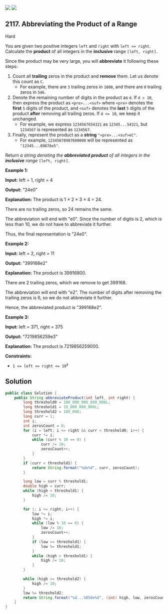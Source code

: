 [![](https://img.shields.io/github/stars/javadev/LeetCode-in-Java?label=Stars&style=flat-square)](https://github.com/javadev/LeetCode-in-Java)
[![](https://img.shields.io/github/forks/javadev/LeetCode-in-Java?label=Fork%20me%20on%20GitHub%20&style=flat-square)](https://github.com/javadev/LeetCode-in-Java/fork)

## 2117\. Abbreviating the Product of a Range

Hard

You are given two positive integers `left` and `right` with `left <= right`. Calculate the **product** of all integers in the **inclusive** range `[left, right]`.

Since the product may be very large, you will **abbreviate** it following these steps:

1.  Count all **trailing** zeros in the product and **remove** them. Let us denote this count as `C`.
    *   For example, there are `3` trailing zeros in `1000`, and there are `0` trailing zeros in `546`.
2.  Denote the remaining number of digits in the product as `d`. If `d > 10`, then express the product as `<pre>...<suf>` where `<pre>` denotes the **first** `5` digits of the product, and `<suf>` denotes the **last** `5` digits of the product **after** removing all trailing zeros. If `d <= 10`, we keep it unchanged.
    *   For example, we express `1234567654321` as `12345...54321`, but `1234567` is represented as `1234567`.
3.  Finally, represent the product as a **string** `"<pre>...<suf>eC"`.
    *   For example, `12345678987600000` will be represented as `"12345...89876e5"`.

Return _a string denoting the **abbreviated product** of all integers in the **inclusive** range_ `[left, right]`.

**Example 1:**

**Input:** left = 1, right = 4

**Output:** "24e0"

**Explanation:** The product is 1 × 2 × 3 × 4 = 24. 

There are no trailing zeros, so 24 remains the same. 

The abbreviation will end with "e0". Since the number of digits is 2, which is less than 10, we do not have to abbreviate it further. 

Thus, the final representation is "24e0".

**Example 2:**

**Input:** left = 2, right = 11

**Output:** "399168e2"

**Explanation:** The product is 39916800. 

There are 2 trailing zeros, which we remove to get 399168. 

The abbreviation will end with "e2". The number of digits after removing the trailing zeros is 6, so we do not abbreviate it further. 

Hence, the abbreviated product is "399168e2".

**Example 3:**

**Input:** left = 371, right = 375

**Output:** "7219856259e3"

**Explanation:** The product is 7219856259000.

**Constraints:**

*   <code>1 <= left <= right <= 10<sup>4</sup></code>

## Solution

```java
public class Solution {
    public String abbreviateProduct(int left, int right) {
        long threshold0 = 100_000_000_000_000L;
        long threshold1 = 10_000_000_000L;
        long threshold2 = 100_000;
        long curr = 1;
        int i;
        int zerosCount = 0;
        for (i = left; i <= right && curr < threshold0; i++) {
            curr *= i;
            while (curr % 10 == 0) {
                curr /= 10;
                zerosCount++;
            }
        }
        if (curr < threshold1) {
            return String.format("%de%d", curr, zerosCount);
        }

        long low = curr % threshold1;
        double high = curr;
        while (high > threshold1) {
            high /= 10;
        }

        for (; i <= right; i++) {
            low *= i;
            high *= i;
            while (low % 10 == 0) {
                low /= 10;
                zerosCount++;
            }
            if (low >= threshold1) {
                low %= threshold1;
            }
            while (high > threshold1) {
                high /= 10;
            }
        }

        while (high >= threshold2) {
            high /= 10;
        }
        low %= threshold2;
        return String.format("%d...%05de%d", (int) high, low, zerosCount);
    }
}
```